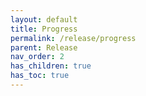 ```yaml
---
layout: default
title: Progress
permalink: /release/progress
parent: Release
nav_order: 2
has_children: true
has_toc: true
---
```



